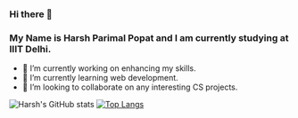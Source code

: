 ### Hi there 👋

### My Name is **Harsh Parimal Popat** and I am currently studying at **IIIT Delhi**.

- 🔭 I’m currently working on enhancing my skills.
- 🌱 I’m currently learning web development.
- 👯 I’m looking to collaborate on any interesting CS projects.

![Harsh's GitHub stats](https://github-readme-stats.vercel.app/api?username=harshpopat2003&show_icons=true&theme=radical)
[![Top Langs](https://github-readme-stats.vercel.app/api/top-langs/?username=harshpopat2003&layout=compact)](https://github.com/anuraghazra/github-readme-stats)

<!--
**harshpopat2003/harshpopat2003** is a ✨ _special_ ✨ repository because its `README.md` (this file) appears on your GitHub profile.

Here are some ideas to get you started:

- 🔭 I’m currently working on ...
- 🌱 I’m currently learning ...
- 👯 I’m looking to collaborate on ...
- 🤔 I’m looking for help with ...
- 💬 Ask me about ...
- 📫 How to reach me: ...
- 😄 Pronouns: ...
- ⚡ Fun fact: ...
-->
